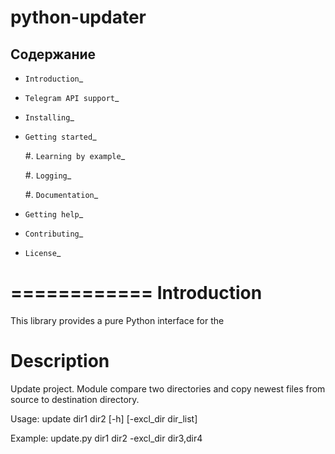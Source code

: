 # python-updater

Содержание
---

- `Introduction`_

- `Telegram API support`_

- `Installing`_

- `Getting started`_

  #. `Learning by example`_

  #. `Logging`_

  #. `Documentation`_

- `Getting help`_

- `Contributing`_

- `License`_

============
Introduction
============

This library provides a pure Python interface for the



Description
===========

Update project.
Module compare two directories and copy newest files from source to
destination directory.

Usage:
update dir1 dir2 [-h] [-excl_dir dir_list]

Example:
update.py dir1 dir2 -excl_dir dir3,dir4
